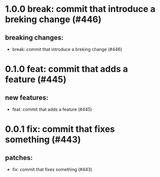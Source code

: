 # 1.0.0 break: commit that introduce a breking change (#446)

## breaking changes:
* break: commit that introduce a breking change (#446)

# 0.1.0 feat: commit that adds a feature (#445)

## new features:
* feat: commit that adds a feature (#445)

# 0.0.1 fix: commit that fixes something (#443)

## patches:
* fix: commit that fixes something (#443)


